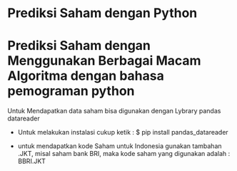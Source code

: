 # Prediksi Saham dengan Python
# Prediksi Saham dengan Menggunakan Berbagai Macam Algoritma dengan bahasa pemograman python

Untuk Mendapatkan data saham bisa digunakan dengan Lybrary pandas datareader
- Untuk melakukan instalasi cukup ketik :
$ pip install pandas_datareader

- untuk mendapatkan kode Saham untuk Indonesia gunakan tambahan .JKT, misal saham bank BRI, maka kode saham yang digunakan adalah : BBRI.JKT
